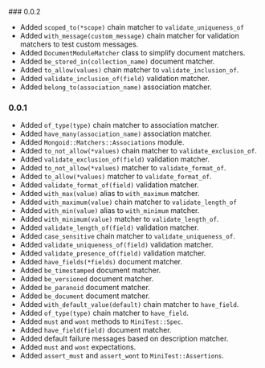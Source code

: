 ### 0.0.2

+ Added `scoped_to(*scope)` chain matcher to `validate_uniqueness_of`
+ Added `with_message(custom_message)` chain matcher for validation matchers to test custom messages.
+ Added `DocumentModuleMatcher` class to simplify document matchers.
+ Added `be_stored_in(collection_name)` document matcher.
+ Added `to_allow(values)` chain matcher to `validate_inclusion_of`.
+ Added `validate_inclusion_of(field)` validation matcher.
+ Added `belong_to(association_name)` association matcher.

### 0.0.1

+ Added `of_type(type)` chain matcher to association matcher.
+ Added `have_many(association_name)` association matcher.
+ Added `Mongoid::Matchers::Associations` module.
+ Added `to_not_allow(*values)` chain matcher to `validate_exclusion_of`.
+ Added `validate_exclusion_of(field)` validation matcher.
+ Added `to_not_allow(*values)` matcher to `validate_format_of`.
+ Added `to_allow(*values)` matcher to `validate_format_of`.
+ Added `validate_format_of(field)` validation matcher.
+ Added `with_max(value)` alias to `with_maximum` matcher.
+ Added `with_maximum(value)` chain matcher to `validate_length_of`
+ Added `with_min(value)` alias to `with_minimum` matcher.
+ Added `with_minimum(value)` matcher to `validate_length_of`.
+ Added `validate_length_of(field)` validation matcher.
+ Added `case_sensitive` chain matcher to `validate_uniqueness_of`.
+ Added `validate_uniqueness_of(field)` validation matcher.
+ Added `validate_presence_of(field)` validation matcher.
+ Added `have_fields(*fields)` document matcher.
+ Added `be_timestamped` document matcher.
+ Added `be_versioned` document matcher.
+ Added `be_paranoid` document matcher.
+ Added `be_document` document matcher.
+ Added `with_default_value(default)` chain matcher to `have_field`.
+ Added `of_type(type)` chain matcher to `have_field`.
+ Added `must` and `wont` methods to `MiniTest::Spec`.
+ Added `have_field(field)` document matcher.
+ Added default failure messages based on description matcher.
+ Added `must` and `wont` expectations.
+ Added `assert_must` and `assert_wont` to `MiniTest::Assertions`.
